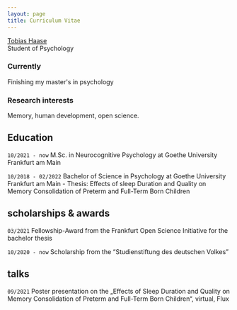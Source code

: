```yaml
---
layout: page
title: Curriculum Vitae
---
```

<div id="webaddress"> <a href="tobias.haase@gmail.com">Tobias Haase</a> </div>
Student of Psychology


### Currently
Finishing my master's in psychology

### Research interests
Memory, human development, open science.


## Education

`10/2021 - now`         M.Sc. in Neurocognitive Psychology at Goethe University Frankfurt am Main

`10/2018 - 02/2022`     Bachelor of Science in Psychology at Goethe University Frankfurt am Main
        - Thesis: Effects of sleep Duration and Quality on Memory Consolidation of Preterm and Full-Term Born Children

## scholarships & awards

`03/2021`               Fellowship-Award from the Frankfurt Open Science Initiative for the bachelor thesis

`10/2020 - now`         Scholarship from the “Studienstiftung des deutschen Volkes”

## talks

`09/2021`               Poster presentation on the „Effects of Sleep Duration and Quality on Memory Consolidation of        Preterm and Full-Term Born Children“, virtual, Flux